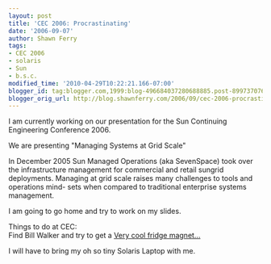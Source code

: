 ```yaml
---
layout: post
title: 'CEC 2006: Procrastinating'
date: '2006-09-07'
author: Shawn Ferry
tags:
- CEC 2006
- solaris
- Sun
- b.s.c.
modified_time: '2010-04-29T10:22:21.166-07:00'
blogger_id: tag:blogger.com,1999:blog-496684037280688885.post-8997370768311739705
blogger_orig_url: http://blog.shawnferry.com/2006/09/cec-2006-procrastinating_8922.html
---
```


I am currently working on our presentation for the Sun Continuing Engineering
Conference 2006.

We are presenting "Managing Systems at Grid Scale"

In December 2005 Sun Managed Operations (aka SevenSpace) took over the
infrastructure management for commercial and retail sungrid deployments.
Managing at grid scale raises many challenges to tools and operations mind-
sets when compared to traditional enterprise systems management.

I am going to go home and try to work on my slides.

Things to do at CEC:  
Find Bill Walker and try to get a [Very cool fridge
magnet...](http://blogs.sun.com/mrbill/entry/very_cool_fridge_magnet)

I will have to bring my oh so tiny Solaris Laptop with me.

